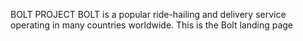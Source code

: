 BOLT PROJECT
BOLT is a popular ride-hailing and delivery service operating in many countries worldwide.
This is the Bolt landing page
